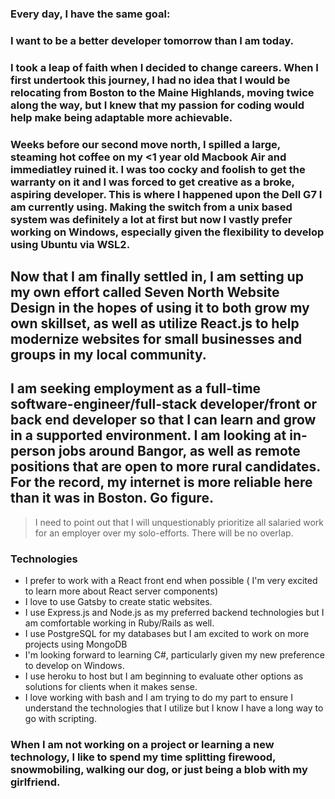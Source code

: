 ### Every day, I have the same goal:
### I want to be a better developer tomorrow than I am today.
### I took a leap of faith when I decided to change careers. When I first undertook this journey, I had no idea that I would be relocating from Boston to the Maine Highlands, moving twice along the way, but I knew that my passion for coding would help make being adaptable more achievable.
### Weeks before our second move north, I spilled a large, steaming hot coffee on my <1 year old Macbook Air and immediatley ruined it.  I was too cocky and foolish to get the warranty on it and I was forced to get creative as a broke, aspiring developer.  This is where I happened upon the Dell G7 I am currently using.  Making the switch from a unix based system was definitely a lot at first but now I vastly prefer working on Windows, especially given the flexibility to develop using Ubuntu via WSL2.
## Now that I am finally settled in, I am setting up my own effort called Seven North Website  Design in the hopes of using it to both grow my own skillset, as well as utilize React.js to help modernize websites for small businesses and groups in my local community.

## I am seeking employment as a full-time software-engineer/full-stack developer/front or back end developer so that I can learn and grow in a supported environment. I am looking at in-person jobs around Bangor, as well as remote positions that are open to more rural candidates.  For the record, my internet is more reliable here than it was in Boston. Go figure. 
> I need to point out that I will unquestionably prioritize all salaried work for an employer over my solo-efforts. There will be no overlap.

### Technologies
- I prefer to work with a React front end when possible ( I'm very excited to learn more about React server components)
- I love to use Gatsby to create static websites.
- I use Express.js and Node.js as my preferred backend technologies but I am comfortable working in Ruby/Rails as well.
- I use PostgreSQL for my databases but I am excited to work on more projects using MongoDB
- I'm looking forward to learning C#, particularly given my new preference to develop on Windows. 
- I use heroku to host but I am beginning to evaluate other options as solutions for clients when it makes sense.
- I love working with bash and I am trying to do my part to ensure I understand the technologies that I utilize but I know I have a long way to go with scripting. 

### When I am not working on a project or learning a new technology, I like to spend my time splitting firewood, snowmobiling, walking our dog, or just being a blob with my girlfriend.
